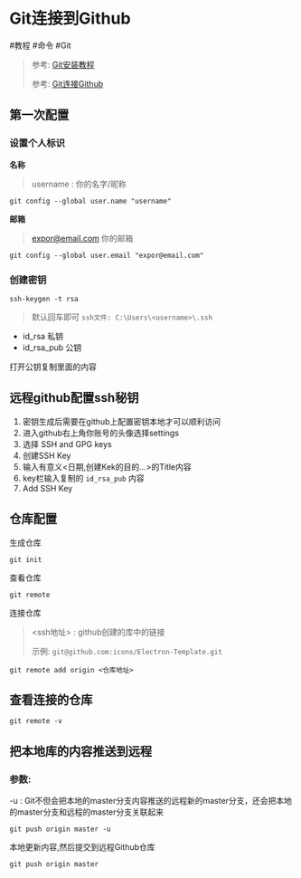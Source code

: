# Git连接到Github

#教程 #命令 #Git

> 参考: [Git安装教程](https://www.cnblogs.com/hdlan/p/14395189.html)
>
> 参考: [Git连接Github](https://www.cnblogs.com/hdlan/p/14395681.html)

## 第一次配置

### 设置个人标识

**名称**

> username : 你的名字/昵称

```git
git config --global user.name "username"
```

**邮箱**

> expor@email.com 你的邮箱

```git
git config --global user.email "expor@email.com"
```

### 创建密钥

```git
ssh-keygen -t rsa
```

> 默认回车即可
`ssh文件: C:\Users\<username>\.ssh`

- id_rsa 私钥
- id_rsa_pub 公钥

打开公钥复制里面的内容

## 远程github配置ssh秘钥

1. 密钥生成后需要在github上配置密钥本地才可以顺利访问
2. 进入github右上角你账号的头像选择settings
3. 选择 SSH and GPG keys
4. 创建SSH Key
5. 输入有意义<日期,创建Kek的目的...>的Title内容
6. key栏输入复制的 `id_rsa_pub` 内容
7. Add SSH Key

## 仓库配置

生成仓库

```git
git init
```

查看仓库

```git
git remote
```

连接仓库

> <ssh地址> : github创建的库中的链接
>
> 示例: `git@github.com:icons/Electron-Template.git`

```git
git remote add origin <仓库地址>
```

## 查看连接的仓库

```git
git remote -v
```

## 把本地库的内容推送到远程

### 参数:

-u : Git不但会把本地的master分支内容推送的远程新的master分支，还会把本地的master分支和远程的master分支关联起来

```git
git push origin master -u
```

本地更新内容,然后提交到远程Github仓库

```git
git push origin master
```